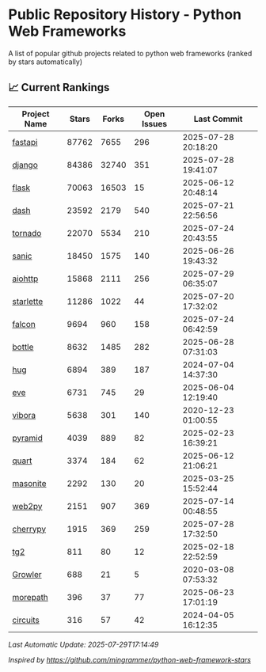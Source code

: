# Public Repository History - Python Web Frameworks

A list of popular github projects related to python web frameworks (ranked by stars automatically)

## 📈 Current Rankings

| Project Name                                              | Stars | Forks | Open Issues | Last Commit         |
| --------------------------------------------------------- | ----- | ----- | ----------- | ------------------- |
| [fastapi](https://github.com/fastapi/fastapi)             | 87762 | 7655  | 296         | 2025-07-28 20:18:20 |
| [django](https://github.com/django/django)                | 84386 | 32740 | 351         | 2025-07-28 19:41:07 |
| [flask](https://github.com/pallets/flask)                 | 70063 | 16503 | 15          | 2025-06-12 20:48:14 |
| [dash](https://github.com/plotly/dash)                    | 23592 | 2179  | 540         | 2025-07-21 22:56:56 |
| [tornado](https://github.com/tornadoweb/tornado)          | 22070 | 5534  | 210         | 2025-07-24 20:43:55 |
| [sanic](https://github.com/sanic-org/sanic)               | 18450 | 1575  | 140         | 2025-06-26 19:43:32 |
| [aiohttp](https://github.com/aio-libs/aiohttp)            | 15868 | 2111  | 256         | 2025-07-29 06:35:07 |
| [starlette](https://github.com/encode/starlette)          | 11286 | 1022  | 44          | 2025-07-20 17:32:02 |
| [falcon](https://github.com/falconry/falcon)              | 9694  | 960   | 158         | 2025-07-24 06:42:59 |
| [bottle](https://github.com/bottlepy/bottle)              | 8632  | 1485  | 282         | 2025-06-28 07:31:03 |
| [hug](https://github.com/hugapi/hug)                      | 6894  | 389   | 187         | 2024-07-04 14:37:30 |
| [eve](https://github.com/pyeve/eve)                       | 6731  | 745   | 29          | 2025-06-04 12:19:40 |
| [vibora](https://github.com/vibora-io/vibora)             | 5638  | 301   | 140         | 2020-12-23 01:00:55 |
| [pyramid](https://github.com/Pylons/pyramid)              | 4039  | 889   | 82          | 2025-02-23 16:39:21 |
| [quart](https://github.com/pallets/quart)                 | 3374  | 184   | 62          | 2025-06-12 21:06:21 |
| [masonite](https://github.com/MasoniteFramework/masonite) | 2292  | 130   | 20          | 2025-03-25 15:52:44 |
| [web2py](https://github.com/web2py/web2py)                | 2151  | 907   | 369         | 2025-07-14 00:48:55 |
| [cherrypy](https://github.com/cherrypy/cherrypy)          | 1915  | 369   | 259         | 2025-07-28 17:32:50 |
| [tg2](https://github.com/TurboGears/tg2)                  | 811   | 80    | 12          | 2025-02-18 22:52:59 |
| [Growler](https://github.com/pyGrowler/Growler)           | 688   | 21    | 5           | 2020-03-08 07:53:32 |
| [morepath](https://github.com/morepath/morepath)          | 396   | 37    | 77          | 2025-06-23 17:01:19 |
| [circuits](https://github.com/circuits/circuits)          | 316   | 57    | 42          | 2024-04-05 16:12:35 |

_Last Automatic Update: 2025-07-29T17:14:49_

_Inspired by https://github.com/mingrammer/python-web-framework-stars_
